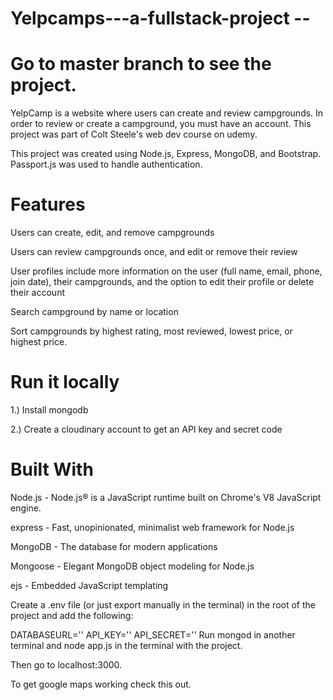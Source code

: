 # Yelpcamps---a-fullstack-project --
# Go to master branch to see the project.



YelpCamp is a website where users can create and review campgrounds. In order to review or create a campground, you must have an account. This project was part of Colt Steele's web dev course on udemy.

This project was created using Node.js, Express, MongoDB, and Bootstrap. Passport.js was used to handle authentication.

# Features
Users can create, edit, and remove campgrounds

Users can review campgrounds once, and edit or remove their review

User profiles include more information on the user (full name, email, phone, join date), their campgrounds, and the option to edit their profile or delete their account

Search campground by name or location

Sort campgrounds by highest rating, most reviewed, lowest price, or highest price.

# Run it locally
1.) Install mongodb

2.) Create a cloudinary account to get an API key and secret code

# Built With
Node.js - Node.js® is a JavaScript runtime built on Chrome's V8 JavaScript engine.

express - Fast, unopinionated, minimalist web framework for Node.js

MongoDB - The database for modern applications

Mongoose - Elegant MongoDB object modeling for Node.js

ejs - Embedded JavaScript templating

Create a .env file (or just export manually in the terminal) in the root of the project and add the following:

DATABASEURL='<url>'
API_KEY=''<key>
API_SECRET='<secret>'
Run mongod in another terminal and node app.js in the terminal with the project.

Then go to localhost:3000.

To get google maps working check this out.
